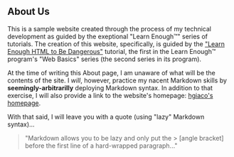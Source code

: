   
## About Us

This is a sample website created through the process of my technical development as guided by the exeptional "Learn Enough™" series of tutorials. The creation of this website, specifically, is guided by the ["Learn Enough HTML to Be Dangerous"][Learn Enough] tutorial, the first in the Learn Enough™ program's "Web Basics" series (the second series in its program).  

At the time of writing this About page, I am unaware of what will be the contents of the site. I *will*, however, practice my nacent Markdown skills by **seemingly-arbitrarilly** deploying Markdown syntax. In addition to that exercise, I will also provide a link to the website's homepage: [hgiaco's homepage][home].  

With that said, I will leave you with a quote \(using "lazy" Markdown syntax\)...

> "Markdown allows you to be lazy and only put the \> \[angle bracket\] before the first line of a hard-wrapped paragraph..."  

[Learn Enough]: https://learnenough.com/html-tutorial
	 "Learn Enough HTML to Be Dangerous"
[home]: https://hgiaco.github.io/sample_website/index.html
	 "home page"

